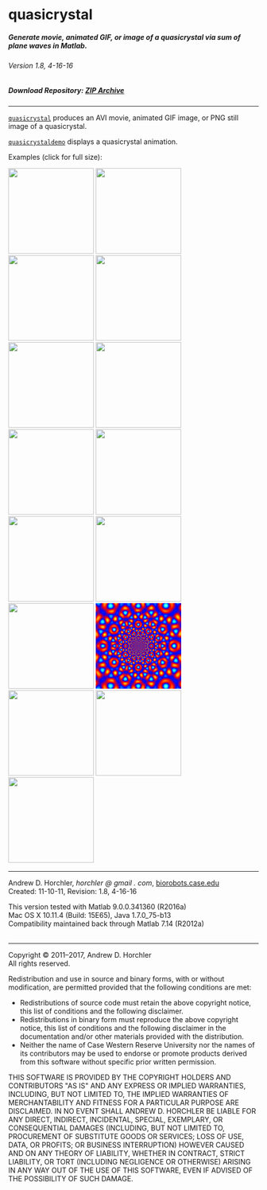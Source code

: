 quasicrystal
========
##### Generate movie, animated GIF, or image of a quasicrystal via sum of plane waves in Matlab.
###### Version 1.8, 4-16-16
##### Download Repository: [ZIP Archive](https://github.com/horchler/quasicrystal/archive/master.zip)

--------

[```quasicrystal```](https://github.com/horchler/quasicrystal/blob/master/quasicrystal.m) produces an AVI movie, animated GIF image, or PNG still image of a quasicrystal.  
    
[```quasicrystaldemo```](https://github.com/horchler/quasicrystal/blob/master/quasicrystaldemo.m) displays a quasicrystal animation.    
  
Examples (click for full size):  

<img src="https://github.com/horchler/quasicrystal/blob/master/examples/bw01.gif" width="172" height="172"> <img src="https://github.com/horchler/quasicrystal/blob/master/examples/bw02.gif" width="172" height="172">
<img src="https://github.com/horchler/quasicrystal/blob/master/examples/bw03.gif" width="172" height="172">
<img src="https://github.com/horchler/quasicrystal/blob/master/examples/bw04.gif" width="172" height="172">
<img src="https://github.com/horchler/quasicrystal/blob/master/examples/bw05.gif" width="172" height="172">
<img src="https://github.com/horchler/quasicrystal/blob/master/examples/color06.gif" width="172" height="172">
<img src="https://github.com/horchler/quasicrystal/blob/master/examples/color07.gif" width="172" height="172">
<img src="https://github.com/horchler/quasicrystal/blob/master/examples/color08.gif" width="172" height="172">
<img src="https://github.com/horchler/quasicrystal/blob/master/examples/color09.gif" width="172" height="172">
<img src="https://github.com/horchler/quasicrystal/blob/master/examples/color10.gif" width="172" height="172">
<img src="https://github.com/horchler/quasicrystal/blob/master/examples/scl32-ang7-gray-logpolar.gif" width="172" height="172">
<img src="https://github.com/horchler/quasicrystal/blob/master/examples/scl32-ang5-ijet-logpolar.gif" width="172" height="172">
<img src="https://github.com/horchler/quasicrystal/blob/master/examples/scl32-ang5-jet3-c5-logpolar.gif" width="172" height="172">
<img src="https://github.com/horchler/quasicrystal/blob/master/examples/scl32-ang7-jet-cartesian.gif" width="172" height="172">
<img src="https://github.com/horchler/quasicrystal/blob/master/examples/scl32-ang7-jet-logpolar.gif" width="172" height="172">
&nbsp;  

--------

Andrew D. Horchler, *horchler @ gmail . com*, [biorobots.case.edu](http://biorobots.case.edu/)  
Created: 11-10-11, Revision: 1.8, 4-16-16  

This version tested with Matlab 9.0.0.341360 (R2016a)  
Mac OS X 10.11.4 (Build: 15E65), Java 1.7.0_75-b13  
Compatibility maintained back through Matlab 7.14 (R2012a)  
&nbsp;  

--------

Copyright &copy; 2011&ndash;2017, Andrew D. Horchler  
All rights reserved.  

Redistribution and use in source and binary forms, with or without modification, are permitted provided that the following conditions are met:
 * Redistributions of source code must retain the above copyright notice, this list of conditions and the following disclaimer.
 * Redistributions in binary form must reproduce the above copyright notice, this list of conditions and the following disclaimer in the documentation and/or other materials provided with the distribution.
 * Neither the name of Case Western Reserve University nor the names of its contributors may be used to endorse or promote products derived from this software without specific prior written permission.

THIS SOFTWARE IS PROVIDED BY THE COPYRIGHT HOLDERS AND CONTRIBUTORS "AS IS" AND ANY EXPRESS OR IMPLIED WARRANTIES, INCLUDING, BUT NOT LIMITED TO, THE IMPLIED WARRANTIES OF MERCHANTABILITY AND FITNESS FOR A PARTICULAR PURPOSE ARE DISCLAIMED. IN NO EVENT SHALL ANDREW D. HORCHLER BE LIABLE FOR ANY DIRECT, INDIRECT, INCIDENTAL, SPECIAL, EXEMPLARY, OR CONSEQUENTIAL DAMAGES (INCLUDING, BUT NOT LIMITED TO, PROCUREMENT OF SUBSTITUTE GOODS OR SERVICES; LOSS OF USE, DATA, OR PROFITS; OR BUSINESS INTERRUPTION) HOWEVER CAUSED AND ON ANY THEORY OF LIABILITY, WHETHER IN CONTRACT, STRICT LIABILITY, OR TORT (INCLUDING NEGLIGENCE OR OTHERWISE) ARISING IN ANY WAY OUT OF THE USE OF THIS SOFTWARE, EVEN IF ADVISED OF THE POSSIBILITY OF SUCH DAMAGE.